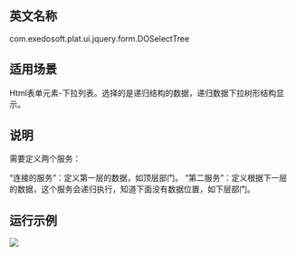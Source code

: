 ## 英文名称 ##

com.exedosoft.plat.ui.jquery.form.DOSelectTree

## 适用场景 ##

Html表单元素-下拉列表。选择的是递归结构的数据，递归数据下拉树形结构显示。


## 说明 ##

需要定义两个服务：

“连接的服务”：定义第一层的数据，如顶层部门。
“第二服务”：定义根据下一层的数据，这个服务会递归执行，知道下面没有数据位置，如下层部门。


## 运行示例 ##


<img src='http://eeplat.googlecode.com/files/c_selecttree.png' />